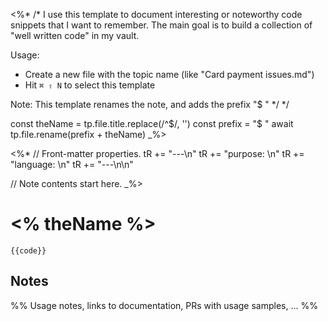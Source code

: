 <%*
/*
I use this template to document interesting or noteworthy code snippets that I want to remember. The main goal is to build a collection of "well written code" in my vault.

Usage:
- Create a new file with the topic name (like "Card payment issues.md")
- Hit `⌘ ⇧ N` to select this template

Note: This template renames the note, and adds the prefix "$ "
*/
*/

const theName = tp.file.title.replace(/^\$/, '')
const prefix = "$ "
await tp.file.rename(prefix + theName)
_%>

<%*
// Front-matter properties.
tR += "---\n"
tR += "purpose: \n"
tR += "language: \n"
tR += "---\n\n"

// Note contents start here.
_%>

# <% theName %>

```
{{code}}
```

## Notes

%% Usage notes, links to documentation, PRs with usage samples, ... %%
